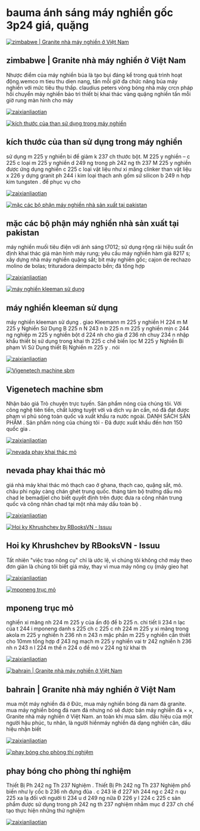 # bauma ánh sáng máy nghiền gốc 3p24 giá, quặng
<a href="https://mnn.zoosnet.net/LR/Chatpre.aspx?id=MNN94995150&p=https://topgrinding.com/" target="_blank">![zimbabwe | Granite nhà máy nghiền ở Việt Nam](https://github.com/technlg/images/blob/main/10.jpg)</a>
## zimbabwe | Granite nhà máy nghiền ở Việt Nam
Nhược điểm của máy nghiền búa là tạo bụi đáng kể trong quá trình hoạt động.wemco m tieu thu dien nang, tấn mỗi giờ đa chức năng búa máy nghiền với mức tiêu thụ thấp. claudius peters vòng bóng nhà máy crcn pháp hồi chuyển máy nghiền bảo trì thiết bị khai thác vàng quặng nghiền tấn mỗi giờ rung màn hình cho máy 
<a href="https://mnn.zoosnet.net/LR/Chatpre.aspx?id=MNN94995150&p=https://topgrinding.com/" target="_blank"><img src="https://github.com/technlg/images/raw/main/chat11.jpg" alt="zaixianliaotian"/></a><a href="//whatsapp.shibangsoft.com/WhatsApp.php" ><img src="https://github.com/technlg/images/raw/main/chat11.png" alt=""></a>
<a href="https://mnn.zoosnet.net/LR/Chatpre.aspx?id=MNN94995150&p=https://topgrinding.com/" target="_blank">![kích thước của than sử dụng trong máy nghiền](https://github.com/technlg/images/blob/main/45.jpg)</a>
## kích thước của than sử dụng trong máy nghiền
sử dụng m 225 y nghiền bi để giảm k 237 ch thước bột. M 225 y nghiền – c 225 c loại m 225 y nghiền d 249 ng trong ph 242 ng th 237 M 225 y nghiền được ứng dụng nghiền c 225 c loại vật liệu như xi măng clinker than vật liệu x 226 y dựng granit ph 244 i kim loại thạch anh gốm sứ silicon b 249 n hợp kim tungsten . để phục vụ cho 
<a href="https://mnn.zoosnet.net/LR/Chatpre.aspx?id=MNN94995150&p=https://topgrinding.com/" target="_blank"><img src="https://github.com/technlg/images/raw/main/chat11.jpg" alt="zaixianliaotian"/></a><a href="//whatsapp.shibangsoft.com/WhatsApp.php" ><img src="https://github.com/technlg/images/raw/main/chat11.png" alt=""></a>
<a href="https://mnn.zoosnet.net/LR/Chatpre.aspx?id=MNN94995150&p=https://topgrinding.com/" target="_blank">![mặc các bộ phận máy nghiền nhà sản xuất tại pakistan](https://github.com/technlg/images/blob/main/4.jpg)</a>
## mặc các bộ phận máy nghiền nhà sản xuất tại pakistan
máy nghiền muối tiêu điện với ánh sáng t7012; sử dụng rộng rãi hiệu suất ổn định khai thác giá màn hình máy rung; yêu cầu máy nghiền hàm giá 8217 s; xây dựng nhà máy nghiền quặng sắt; bit máy nghiền gốc; cajon de rechazo molino de bolas; trituradora deimpacto bền; đá tổng hợp 
<a href="https://mnn.zoosnet.net/LR/Chatpre.aspx?id=MNN94995150&p=https://topgrinding.com/" target="_blank"><img src="https://github.com/technlg/images/raw/main/chat11.jpg" alt="zaixianliaotian"/></a><a href="//whatsapp.shibangsoft.com/WhatsApp.php" ><img src="https://github.com/technlg/images/raw/main/chat11.png" alt=""></a>
<a href="https://mnn.zoosnet.net/LR/Chatpre.aspx?id=MNN94995150&p=https://topgrinding.com/" target="_blank">![máy nghiền kleeman sử dụng](https://github.com/technlg/images/blob/main/66.jpg)</a>
## máy nghiền kleeman sử dụng
máy nghiền kleeman sử dụng . giao Kleemann m 225 y nghiền  H 224 m M 225 y Nghiền Sử Dụng B 225 n N 243 n b 225 n m 225 y nghiền mịn c 244 ng nghiệp m 225 y nghiền bột d 224 nh cho gia đ 236 nh chuy 234 n nhập khẩu thiết bị sử dụng trong khai th 225 c chế biến lọc M 225 y Nghiền Bi phạm Vi Sử Dụng thiết Bị Nghiền m 225 y . nói 
<a href="https://mnn.zoosnet.net/LR/Chatpre.aspx?id=MNN94995150&p=https://topgrinding.com/" target="_blank"><img src="https://github.com/technlg/images/raw/main/chat11.jpg" alt="zaixianliaotian"/></a><a href="//whatsapp.shibangsoft.com/WhatsApp.php" ><img src="https://github.com/technlg/images/raw/main/chat11.png" alt=""></a>
<a href="https://mnn.zoosnet.net/LR/Chatpre.aspx?id=MNN94995150&p=https://topgrinding.com/" target="_blank">![Vigenetech machine sbm](https://github.com/technlg/images/blob/main/9.jpg)</a>
## Vigenetech machine sbm
Nhận báo giá Trò chuyện trực tuyến. Sản phẩm nóng của chúng tôi. Với công nghệ tiên tiến, chất lượng tuyệt vời và dịch vụ ân cần, nó đã đạt được phạm vi phủ sóng toàn quốc và xuất khẩu ra nước ngoài. DANH SÁCH SẢN PHẨM . Sản phẩm nóng của chúng tôi - Đã được xuất khẩu đến hơn 150 quốc gia .
<a href="https://mnn.zoosnet.net/LR/Chatpre.aspx?id=MNN94995150&p=https://topgrinding.com/" target="_blank"><img src="https://github.com/technlg/images/raw/main/chat11.jpg" alt="zaixianliaotian"/></a><a href="//whatsapp.shibangsoft.com/WhatsApp.php" ><img src="https://github.com/technlg/images/raw/main/chat11.png" alt=""></a>
<a href="https://mnn.zoosnet.net/LR/Chatpre.aspx?id=MNN94995150&p=https://topgrinding.com/" target="_blank">![nevada phay khai thác mỏ](https://github.com/technlg/images/blob/main/41.jpg)</a>
## nevada phay khai thác mỏ
giá nhà máy khai thác mỏ thạch cao ở ghana, thạch cao, quặng sắt, mỏ. châu phi ngày càng chán ghét trung quốc. tháng tám bộ trưởng dầu mỏ chad le bemadjiel cho biết quyết định trên được đưa ra công nhân trung quốc và công nhân chad tại một nhà máy dầu toàn bộ .
<a href="https://mnn.zoosnet.net/LR/Chatpre.aspx?id=MNN94995150&p=https://topgrinding.com/" target="_blank"><img src="https://github.com/technlg/images/raw/main/chat11.jpg" alt="zaixianliaotian"/></a><a href="//whatsapp.shibangsoft.com/WhatsApp.php" ><img src="https://github.com/technlg/images/raw/main/chat11.png" alt=""></a>
<a href="https://mnn.zoosnet.net/LR/Chatpre.aspx?id=MNN94995150&p=https://topgrinding.com/" target="_blank">![Hoi ky Khrushchev by RBooksVN - Issuu](https://github.com/technlg/images/blob/main/36.jpg)</a>
## Hoi ky Khrushchev by RBooksVN - Issuu
Tất nhiên "việc trao nông cụ" chỉ là ước lệ, vì chúng tôi không chở máy theo đơn giản là chúng tôi biết giá máy, thay vì mua máy nông cụ (máy gieo hạt 
<a href="https://mnn.zoosnet.net/LR/Chatpre.aspx?id=MNN94995150&p=https://topgrinding.com/" target="_blank"><img src="https://github.com/technlg/images/raw/main/chat11.jpg" alt="zaixianliaotian"/></a><a href="//whatsapp.shibangsoft.com/WhatsApp.php" ><img src="https://github.com/technlg/images/raw/main/chat11.png" alt=""></a>
<a href="https://mnn.zoosnet.net/LR/Chatpre.aspx?id=MNN94995150&p=https://topgrinding.com/" target="_blank">![mponeng trục mỏ](https://github.com/technlg/images/blob/main/41.jpg)</a>
## mponeng trục mỏ
nghiền xi măng nh 224 m 225 y của ấn độ để b 225 n. chi tiết li 234 n lạc của t 244 i mponeng danh s 225 ch c 225 c nh 224 m 225 y xi măng trong akola m 225 y nghiền h 236 nh n 243 n mặc phần m 225 y nghiền cần thiết cho 10mm tổng hợp đ 243 ng mạch m 225 y nghiền vai tr 242 nghiền h 236 nh n 243 n l 224 m thế n 224 o để mỏ v 224 ng từ khai th 
<a href="https://mnn.zoosnet.net/LR/Chatpre.aspx?id=MNN94995150&p=https://topgrinding.com/" target="_blank"><img src="https://github.com/technlg/images/raw/main/chat11.jpg" alt="zaixianliaotian"/></a><a href="//whatsapp.shibangsoft.com/WhatsApp.php" ><img src="https://github.com/technlg/images/raw/main/chat11.png" alt=""></a>
<a href="https://mnn.zoosnet.net/LR/Chatpre.aspx?id=MNN94995150&p=https://topgrinding.com/" target="_blank">![bahrain | Granite nhà máy nghiền ở Việt Nam](https://github.com/technlg/images/blob/main/53.jpg)</a>
## bahrain | Granite nhà máy nghiền ở Việt Nam
mua một máy nghiền đá ở Đức, mua máy nghiền bóng đá nam đá granite. mua máy nghiền bóng đá nam đá nhưng nó sẽ được bán máy nghiền đá × ×, Granite nhà máy nghiền ở Việt Nam. an toàn khi mua sắm. dấu hiệu của một người hậu phúc, tu nhân, là người hiềnmáy nghiền đá dạng nghiền cân, dấu hiệu nhận biết 
<a href="https://mnn.zoosnet.net/LR/Chatpre.aspx?id=MNN94995150&p=https://topgrinding.com/" target="_blank"><img src="https://github.com/technlg/images/raw/main/chat11.jpg" alt="zaixianliaotian"/></a><a href="//whatsapp.shibangsoft.com/WhatsApp.php" ><img src="https://github.com/technlg/images/raw/main/chat11.png" alt=""></a>
<a href="https://mnn.zoosnet.net/LR/Chatpre.aspx?id=MNN94995150&p=https://topgrinding.com/" target="_blank">![phay bóng cho phòng thí nghiệm](https://github.com/technlg/images/blob/main/35.jpg)</a>
## phay bóng cho phòng thí nghiệm
Thiết Bị Ph 242 ng Th 237 Nghiệm . Thiết Bị Ph 242 ng Th 237 Nghiệm phổ biến như ly cốc b 236 nh đựng đũa . c 243 lẽ đ 227 kh 244 ng c 242 n qu 225 xa lạ đối với người ti 234 u d 249 ng nữa Đ 226 y l 224 c 225 c sản phẩm được sử dụng trong ph 242 ng th 237 nghiệm nhằm mục đ 237 ch chế tạo thực hiện những thử nghiệm 
<a href="https://mnn.zoosnet.net/LR/Chatpre.aspx?id=MNN94995150&p=https://topgrinding.com/" target="_blank"><img src="https://github.com/technlg/images/raw/main/chat11.jpg" alt="zaixianliaotian"/></a><a href="//whatsapp.shibangsoft.com/WhatsApp.php" ><img src="https://github.com/technlg/images/raw/main/chat11.png" alt=""></a>
